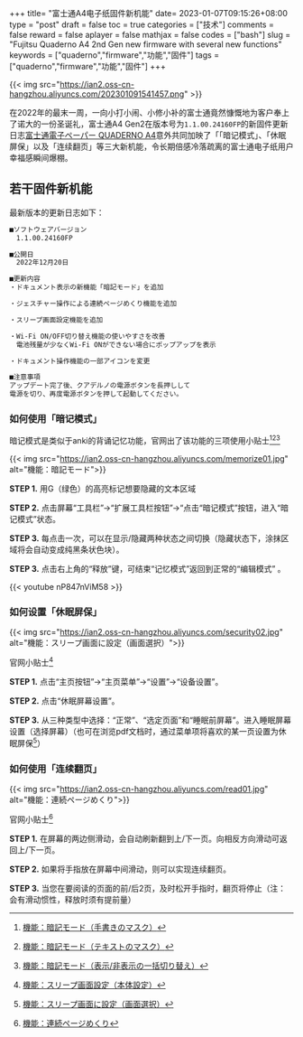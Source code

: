 +++
title= "富士通A4电子纸固件新机能"
date= 2023-01-07T09:15:26+08:00
type = "post"
draft = false
toc = true
categories = ["技术"]
comments = false
reward = false
aplayer = false
mathjax = false
codes = ["bash"]
slug = "Fujitsu Quaderno A4 2nd Gen new firmware with several new functions"
keywords = ["quaderno","firmware","功能","固件"]
tags = ["quaderno","firmware","功能","固件"]
+++

{{< img src="https://ian2.oss-cn-hangzhou.aliyuncs.com/202301091541457.png" >}}

在2022年的最末一周，一向小打小闹、小修小补的富士通竟然慷慨地为客户奉上了诺大的一份圣诞礼，富士通A4 Gen2在版本号为`1.1.00.24160FP`的新固件更新日志[富士通電子ペーパー QUADERNO A4](https://www.fmworld.net/digital-paper/support/download/202106/dppfw/)意外共同加映了「「暗记模式」、「休眠屏保」以及「连续翻页」等三大新机能，令长期倍感冷落疏离的富士通电子纸用户幸福感瞬间爆棚。

<!--more-->

## 若干固件新机能

最新版本的更新日志如下：

```bash
■ソフトウェアバージョン
　1.1.00.24160FP

■公開日
　2022年12月20日

■更新内容
・ドキュメント表示の新機能「暗記モード」を追加

・ジェスチャー操作による連続ページめくり機能を追加

・スリープ画面設定機能を追加

・Wi-Fi ON/OFF切り替え機能の使いやすさを改善
　電池残量が少なくWi-Fi ONができない場合にポップアップを表示

・ドキュメント操作機能の一部アイコンを変更

■注意事項
アップデート完了後、クアデルノの電源ボタンを長押しして
電源を切り、再度電源ボタンを押して起動してください。
```

### 如何使用「暗记模式」

暗记模式是类似于anki的背诵记忆功能，官网出了该功能的三项使用小贴士[^1][^2][^3]

{{< img src="https://ian2.oss-cn-hangzhou.aliyuncs.com/memorize01.jpg" alt="機能：暗記モード">}}

**STEP 1.** 用G（绿色）的高亮标记想要隐藏的文本区域

**STEP 2.** 点击屏幕“工具栏”→“扩展工具栏按钮”→“点击“暗记模式”按钮，进入“暗记模式”状态。

**STEP 3.** 每点击一次，可以在显示/隐藏两种状态之间切换（隐藏状态下，涂抹区域将会自动变成纯黑条状色块）。

**STEP 3.** 点击右上角的“释放”键，可结束“记忆模式”返回到正常的“编辑模式” 。

{{< youtube nP847nViM58 >}}

### 如何设置「休眠屏保」

{{< img src="https://ian2.oss-cn-hangzhou.aliyuncs.com/security02.jpg" alt="機能：スリープ画面に設定（画面選択）">}}

官网小贴士[^4]

**STEP 1.** 点击“主页按钮”→“主页菜单”→“设置”→“设备设置”。
 
**STEP 2.** 点击“休眠屏幕设置”。
 
**STEP 3.** 从三种类型中选择：“正常”、“选定页面”和“睡眠前屏幕”。进入睡眠屏幕设置（选择屏幕）（也可在浏览pdf文档时，通过菜单项将喜欢的某一页设置为休眠屏保[^5]）


### 如何使用「连续翻页」

{{< img src="https://ian2.oss-cn-hangzhou.aliyuncs.com/read01.jpg" alt="機能：連続ページめくり">}}

官网小贴士[^6]

**STEP 1.** 在屏幕的两边侧滑动，会自动刷新翻到上/下一页。向相反方向滑动可返回上/下一页。

**STEP 2.** 如果将手指放在屏幕中间滑动，则可以实现连续翻页。
 
**STEP 3.** 当您在要阅读的页面的前/后2页，及时松开手指时，翻页将停止（注：会有滑动惯性，释放时须有提前量）

[^1]: [機能：暗記モード（手書きのマスク）](https://www.fmworld.net/digital-paper/tips_memorize01.html)
[^2]: [機能：暗記モード（テキストのマスク）](https://www.fmworld.net/digital-paper/tips_memorize02.html)
[^3]: [機能：暗記モード（表示/非表示の一括切り替え）](https://www.fmworld.net/digital-paper/tips_memorize03.html)
[^4]: [機能：スリープ画面設定（本体設定）](https://www.fmworld.net/digital-paper/tips_security04.html)
[^5]: [機能：スリープ画面に設定（画面選択）](https://www.fmworld.net/digital-paper/tips_security05.html)
[^6]: [機能：連続ページめくり](https://www.fmworld.net/digital-paper/tips_read09.html)


